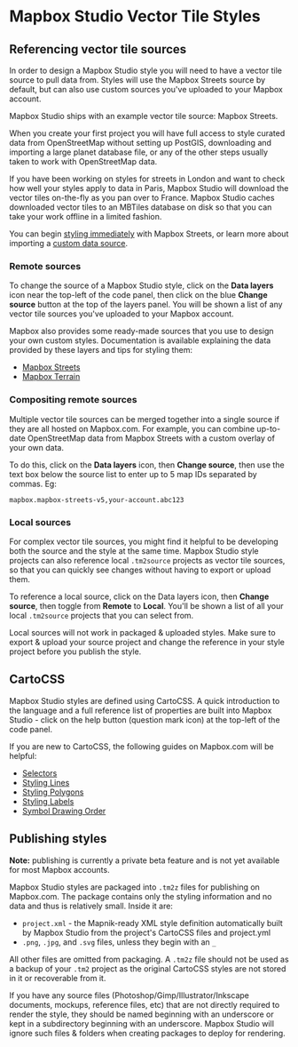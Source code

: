 Mapbox Studio Vector Tile Styles
======================

Referencing vector tile sources
-------------------------------

In order to design a Mapbox Studio style you will need to have a vector tile source to pull data from. Styles will use the Mapbox Streets source by default, but can also use custom sources you've uploaded to your Mapbox account.

Mapbox Studio ships with an example vector tile source: Mapbox Streets. 

When you create your first project you will have full access to style curated data from OpenStreetMap without setting up PostGIS, downloading and importing a large planet database file, or any of the other steps usually taken to work with OpenStreetMap data. 

If you have been working on styles for streets in London and want to check how well your styles apply to data in Paris, Mapbox Studio will download the vector tiles on-the-fly as you pan over to France. Mapbox Studio caches downloaded vector tiles to an MBTiles database on disk so that you can take your work offline in a limited fashion.

You can begin [styling immediately](./HOWTO-cartoCSS.md) with Mapbox Streets, or learn more about importing a [custom data source](./HOWTO-sources.md).

### Remote sources

To change the source of a Mapbox Studio style, click on the __Data layers__ icon near the top-left of the code panel, then click on the blue __Change source__ button at the top of the layers panel. You will be shown a list of any vector tile sources you've uploaded to your Mapbox account.

Mapbox also provides some ready-made sources that you use to design your own custom styles. Documentation is available explaining the data provided by these layers and tips for styling them:

- [Mapbox Streets](https://www.mapbox.com/developers/vector-tiles/mapbox-streets/)
- [Mapbox Terrain](https://www.mapbox.com/developers/vector-tiles/mapbox-terrain/)


### Compositing remote sources

Multiple vector tile sources can be merged together into a single source if they are all hosted on Mapbox.com. For example, you can combine up-to-date OpenStreetMap data from Mapbox Streets with a custom overlay of your own data.

To do this, click on the __Data layers__ icon, then __Change source__, then use the text box below the source list to enter up to 5 map IDs separated by commas. Eg:

    mapbox.mapbox-streets-v5,your-account.abc123

### Local sources

For complex vector tile sources, you might find it helpful to be developing both the source and the style at the same time. Mapbox Studio style projects can also reference local `.tm2source` projects as vector tile sources, so that you can quickly see changes without having to export or upload them.

To reference a local source, click on the Data layers icon, then __Change source__, then toggle from __Remote__ to __Local__. You'll be shown a list of all your local `.tm2source` projects that you can select from.

Local sources will not work in packaged & uploaded styles. Make sure to export & upload your source project and change the reference in your style project before you publish the style.

CartoCSS
--------

Mapbox Studio styles are defined using CartoCSS. A quick introduction to the language and a full reference list of properties are built into Mapbox Studio - click on the help button (question mark icon) at the top-left of the code panel.

If you are new to CartoCSS, the following guides on Mapbox.com will be helpful:

- [Selectors](https://www.mapbox.com/tilemill/docs/guides/selectors/)
- [Styling Lines](https://www.mapbox.com/tilemill/docs/guides/styling-lines/)
- [Styling Polygons](https://www.mapbox.com/tilemill/docs/guides/styling-polygons/)
- [Styling Labels](https://www.mapbox.com/tilemill/docs/guides/styling-labels/)
- [Symbol Drawing Order](https://www.mapbox.com/tilemill/docs/guides/symbol-drawing-order/)

Publishing styles
-----------------

__Note:__ publishing is currently a private beta feature and is not yet available for most Mapbox accounts.

Mapbox Studio styles are packaged into `.tm2z` files for publishing on Mapbox.com. The package contains only the styling information and no data and thus is relatively small. Inside it are:

- `project.xml` - the Mapnik-ready XML style definition automatically built by Mapbox Studio from the project's CartoCSS files and project.yml
- `.png`, `.jpg`, and `.svg` files, unless they begin with an `_`

All other files are omitted from packaging. A `.tm2z` file should not be used as a backup of your `.tm2` project as the original CartoCSS styles are not stored in it or recoverable from it.

If you have any source files (Photoshop/Gimp/Illustrator/Inkscape documents, mockups, reference files, etc) that are not directly required to render the style, they should be named beginning with an underscore or kept in a subdirectory beginning with an underscore. Mapbox Studio will ignore such files & folders when creating packages to deploy for rendering.
